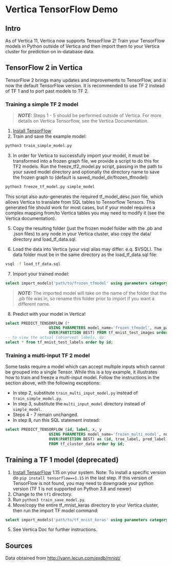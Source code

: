 # Vertica TensorFlow Demo
## Intro
As of Vertica 11, Vertica now supports TensorFlow 2! Train your TensorFlow models in Python outside of Vertica and then import them to your Vertica cluster for prediction on in-database data.

## TensorFlow 2 in Vertica
TensorFlow 2 brings many updates and improvements to TensorFlow, and is now the default TensorFlow version. It is recommended to use TF 2 instead of TF 1 and to port past models to TF 2.

### Training a simple TF 2 model
> **_NOTE:_**  Steps 1 - 5 should be performed outside of Vertica. For more details on Vertica Tensorflow, see the Vertica Documentation.

1. [Install TensorFlow](https://www.tensorflow.org/install)
2. Train and save the example model:
```bash
python3 train_simple_model.py
```
3. In order for Vertica to successfully import your model, it must be transformed into a frozen graph file, we provide a script to do this for TF2 models. Run the freeze_tf2_model.py script, passing in the path to your saved model directory and optionally the directory name to save the frozen graph to (default is saved_model_dir/frozen_tfmodel):
```bash
python3 freeze_tf_model.py simple_model
```
This script also auto-generates the required tf_model_desc.json file, which allows Vertica to translate from SQL tables to Tensorflow Tensors. This generated file should work for most cases, but if your model requires a complex mapping from/to Vertica tables you may need to modify it (see the Vertica documentation).

5. Copy the resulting folder (just the frozen model folder with the .pb and .json files) to any node in your Vertica cluster, also copy the data/ directory and load_tf_data.sql.

6. Load the data into Vertica (your vsql alias may differ: e.q. $VSQL). The data folder must be in the same directory as the load_tf_data.sql file:
```bash
vsql -f load_tf_data.sql
```

7. Import your trained model:
```sql
select import_models('path/to/frozen_tfmodel' using parameters category='TENSORFLOW');
```

> **_NOTE:_**  The imported model will take on the name of the folder that the .pb file was in, so rename this folder prior to import if you want a different name.

8. Predict with your model in Vertica!
```sql
select PREDICT_TENSORFLOW (*
                   USING PARAMETERS model_name='frozen_tfmodel', num_passthru_cols=1)
                   OVER(PARTITION BEST) FROM tf_mnist_test_images order by id;
-- to view the actual (observed) labels, do:
select * from tf_mnist_test_labels order by id;
```

### Training a multi-input TF 2 model
Some tasks require a model which can accept multiple inputs which cannot be grouped into a single Tensor. While this is a toy example, it illustrates how to train and freeze a multi-input model. Follow the instructions in the section above, with the following exceptions:

- In step 2, substitute `train_multi_input_model.py` instead of `train_simple_model.py`.
- In step 3, substitute the `multi_input_model` directory instead of `simple_model`.
- Steps 4 - 7 remain unchanged.
- In step 8, run this SQL statement instead:
```sql
select PREDICT_TENSORFLOW (id, label, x, y 
                   USING PARAMETERS model_name='frozen_multi_model', num_passthru_cols=2)
                   OVER(PARTITION BEST) as (id, true_label, pred_label)
                   FROM tf_cluster_data order by id;
```

## Training a TF 1 model (deprecated)
1. [Install TensorFlow](https://www.tensorflow.org/install/pip#virtualenv-install) 1.15 on your system. Note: To install a specific version do `pip install tensorflow==1.15` in the last step. If this version of TensorFlow is not found, you may need to downgrade your python version (TF 1 is not supported on Python 3.8 and newer)
2. Change to the `tf1` directory.
3. Run `python3 train_save_model.py`.
4. Move/copy the entire tf_mnist_keras directory to your Vertica cluster, then run the import TF model command:
```sql
select import_models('path/to/tf_mnist_keras' using parameters category='TENSORFLOW');
```
5. See Vertica Doc for further instructions.

## Sources
Data obtained from http://yann.lecun.com/exdb/mnist/
